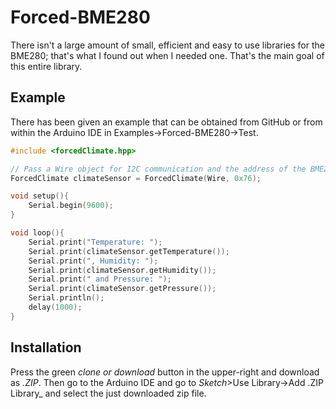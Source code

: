 # Forced-BME280
There isn't a large amount of small, efficient and easy to use libraries for the BME280; that's what I found out when I needed one.
That's the main goal of this entire library.

## Example
There has been given an example that can be obtained from GitHub or from within the Arduino IDE in Examples->Forced-BME280->Test.
```c++
#include <forcedClimate.hpp>

// Pass a Wire object for I2C communication and the address of the BME280.
ForcedClimate climateSensor = ForcedClimate(Wire, 0x76);

void setup(){
	Serial.begin(9600);
}

void loop(){
	Serial.print("Temperature: ");
	Serial.print(climateSensor.getTemperature());
	Serial.print(", Humidity: ");
	Serial.print(climateSensor.getHumidity());
	Serial.print(" and Pressure: ");
	Serial.print(climateSensor.getPressure());
	Serial.println();
	delay(1000);
}
```


## Installation
Press the green _clone or download_ button in the upper-right and download as _.ZIP_. Then go to the Arduino IDE and go to _Sketch_>Use Library->Add .ZIP Library_ and select the just downloaded zip file.
